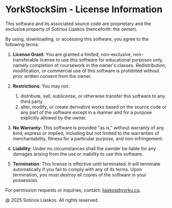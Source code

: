 # YorkStockSim - License Information

This software and its associated source code are proprietary and the exclusive property of Sotirios Liaskos (henceforth: the owner). 

By using, downloading, or accessing this software, you agree to the following terms:

1. **License Grant**: You are granted a limited, non-exclusive, non-transferable license to use this software for educational purposes only, namely completion of coursework in the owner's classes. Redistribution, modification, or commercial use of this software is prohibited without prior written consent from the owner.

2. **Restrictions**: You may not:
	1. distribute, sell, sublicense, or otherwise transfer this software to any third party.
	2. alter, modify, or create derivative works based on the source code or any part of the software except in a manner and for a purpose explicitly allowed by the owner.

4. **No Warranty**: This software is provided "as is," without warranty of any kind, express or implied, including but not limited to the warranties of merchantability, fitness for a particular purpose, and non-infringement.

5. **Liability**: Under no circumstances shall the ownder be liable for any damages arising from the use or inability to use this software.

6. **Termination**: This license is effective until terminated. It will terminate automatically if you fail to comply with any of its terms. Upon termination, you must destroy all copies of the software in your possession.

For permission requests or inquiries, contact: liaskos@yorku.ca.

@ 2025 Sotirios Liaskos. All rights reserved.
